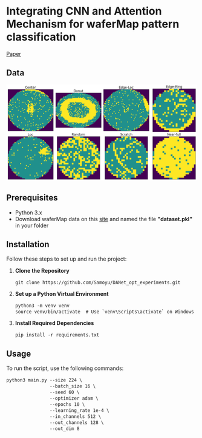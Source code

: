 # Integrating CNN and Attention Mechanism for waferMap pattern classification
[Paper](https://drive.google.com/file/d/1i2tPtV_0VOEJ3n3nrF7O7f36pPgl_n7O/view?usp=sharing)

## Data
![image](wafermaps.png)

## Prerequisites

- Python 3.x
- Download waferMap data on this [site](https://www.kaggle.com/datasets/qingyi/wm811k-wafer-map) and named the file **"dataset.pkl"** in your folder

## Installation
Follow these steps to set up and run the project:

1. **Clone the Repository**
   ```
   git clone https://github.com/Samoyu/DANet_opt_experiments.git
   ```

2. **Set up a Python Virtual Environment**
   ```
   python3 -m venv venv
   source venv/bin/activate  # Use `venv\Scripts\activate` on Windows
   ```

3. **Install Required Dependencies**
   ```
   pip install -r requirements.txt
   ```


## Usage

To run the script, use the following commands:

```
python3 main.py --size 224 \
                --batch_size 16 \
                --seed 60 \
                --optimizer adam \
                --epochs 10 \
                --learning_rate 1e-4 \
                --in_channels 512 \
                --out_channels 128 \
                --out_dim 8
```
